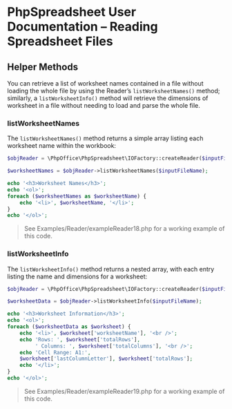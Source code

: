 # PhpSpreadsheet User Documentation – Reading Spreadsheet Files


## Helper Methods

You can retrieve a list of worksheet names contained in a file without loading the whole file by using the Reader’s `listWorksheetNames()` method; similarly, a `listWorksheetInfo()` method will retrieve the dimensions of worksheet in a file without needing to load and parse the whole file.

### listWorksheetNames

The `listWorksheetNames()` method returns a simple array listing each worksheet name within the workbook:

```php
$objReader = \PhpOffice\PhpSpreadsheet\IOFactory::createReader($inputFileType);

$worksheetNames = $objReader->listWorksheetNames($inputFileName);

echo '<h3>Worksheet Names</h3>';
echo '<ol>';
foreach ($worksheetNames as $worksheetName) {
    echo '<li>', $worksheetName, '</li>';
}
echo '</ol>';
```
 > See Examples/Reader/exampleReader18.php for a working example of this code.

### listWorksheetInfo

The `listWorksheetInfo()` method returns a nested array, with each entry listing the name and dimensions for a worksheet:

```php
$objReader = \PhpOffice\PhpSpreadsheet\IOFactory::createReader($inputFileType);

$worksheetData = $objReader->listWorksheetInfo($inputFileName);

echo '<h3>Worksheet Information</h3>';
echo '<ol>';
foreach ($worksheetData as $worksheet) {
    echo '<li>', $worksheet['worksheetName'], '<br />';
    echo 'Rows: ', $worksheet['totalRows'],
         ' Columns: ', $worksheet['totalColumns'], '<br />';
    echo 'Cell Range: A1:',
    $worksheet['lastColumnLetter'], $worksheet['totalRows'];
    echo '</li>';
}
echo '</ol>';
```
 > See Examples/Reader/exampleReader19.php for a working example of this code.
